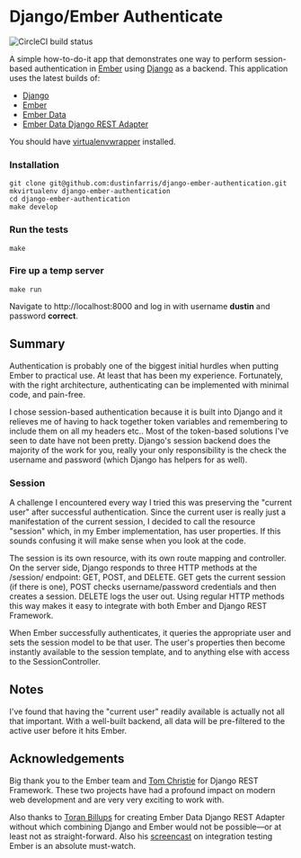 # Django/Ember Authenticate

![CircleCI build status](https://circleci.com/gh/dustinfarris/django-ember-authentication.png)

A simple how-to-do-it app that demonstrates one way to perform session-based authentication
in [Ember](http://emberjs.com) using [Django](http://djangoproject.com/) as a backend.  This 
application uses the latest builds of:

*  [Django][]
*  [Ember][]
*  [Ember Data][]
*  [Ember Data Django REST Adapter][]


You should have [virtualenvwrapper][] installed.

### Installation

```console
git clone git@github.com:dustinfarris/django-ember-authentication.git
mkvirtualenv django-ember-authentication
cd django-ember-authentication
make develop
```

### Run the tests

```console
make
```

### Fire up a temp server

```console
make run
```

Navigate to http://localhost:8000 and log in with username **dustin** and password **correct**.

## Summary

Authentication is probably one of the biggest initial hurdles when putting Ember to practical use. At
least that has been my experience. Fortunately, with the right architecture, authenticating can be
implemented with minimal code, and pain-free.

I chose session-based authentication because it is built into Django and it relieves me of having to
hack together token variables and remembering to include them on all my headers etc..  Most of the
token-based solutions I've seen to date have not been pretty. Django's session backend does the 
majority of the work for you, really your only responsibility is the check the username and password
(which Django has helpers for as well).

### Session

A challenge I encountered every way I tried this was preserving the "current user" after successful 
authentication.  Since the current user is really just a manifestation of the current session, I
decided to call the resource "session" which, in my Ember implementation, has user properties. If
this sounds confusing it will make sense when you look at the code.

The session is its own resource, with its own route mapping and controller.  On the server side,
Django responds to three HTTP methods at the /session/ endpoint: GET, POST, and DELETE. GET gets the
current session (if there is one), POST checks username/password credentials and then creates a
session. DELETE logs the user out. Using regular HTTP methods this way makes it easy to integrate
with both Ember and Django REST Framework.

When Ember successfully authenticates, it queries the appropriate user and sets the session model to
be that user.  The user's properties then become instantly available to the session template,
and to anything else with access to the SessionController.

## Notes

I've found that having the "current user" readily available is actually not all that important. With
a well-built backend, all data will be pre-filtered to the active user before it hits Ember.

## Acknowledgements

Big thank you to the Ember team and [Tom Christie][] for Django REST Framework.  These two projects 
have had a profound impact on modern web development and are very very exciting to work with.

Also thanks to [Toran Billups][] for creating Ember Data Django REST Adapter without which combining
Django and Ember would not be possible—or at least not as straight-forward. Also his [screencast] on 
integration testing Ember is an absolute must-watch.


[Django]: https://github.com/django/django/releases/tag/1.6b4
[Ember]: http://emberjs.com/builds/#/beta/latest
[Ember Data]: http://emberjs.com/builds/#/canary/latest
[Ember Data Django REST Adapter]: https://github.com/toranb/ember-data-django-rest-adapter/tree/ember1.0
[virtualenvwrapper]: http://virtualenvwrapper.readthedocs.org/en/latest/
[Tom Christie]: https://github.com/tomchristie
[Toran Billups]: https://github.com/toranb
[screencast]: http://www.toranbillups.com/blog/archive/2013/07/21/Integration-testing-your-emberjs-app-with-QUnit-and-Karma/
